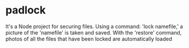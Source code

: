 # padlock
It's a Node project for securing files. Using a command: 'lock namefile,' a picture of the 'namefile' is taken and saved. With the 'restore' command, photos of all the files that have been locked are automatically loaded
